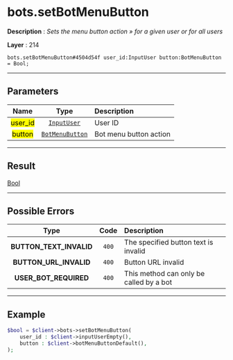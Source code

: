 # bots.setBotMenuButton

**Description** : *Sets the menu button action &raquo; for a given user or for all users*

**Layer** : 214

```tl
bots.setBotMenuButton#4504d54f user_id:InputUser button:BotMenuButton = Bool;
```

---

## Parameters

| Name | Type | Description |
| :---: | :---: | :--- |
| <mark>user_id</mark> | [`InputUser`](type/InputUser) | User ID |
| <mark>button</mark> | [`BotMenuButton`](type/BotMenuButton) | Bot menu button action |

---

## Result

[Bool](type/Bool)

---

## Possible Errors

| Type | Code | Description |
| :---: | :---: | :--- |
| **BUTTON_TEXT_INVALID** | `400` | The specified button text is invalid |
| **BUTTON_URL_INVALID** | `400` | Button URL invalid |
| **USER_BOT_REQUIRED** | `400` | This method can only be called by a bot |

---

## Example

```php
$bool = $client->bots->setBotMenuButton(
	user_id : $client->inputUserEmpty(),
	button : $client->botMenuButtonDefault(),
);
```
